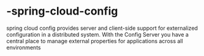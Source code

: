 # -spring-cloud-config
spring cloud config provides server and client-side support for externalized configuration in a distributed system. With the Config Server you have a central place to manage external properties for applications across all environments
